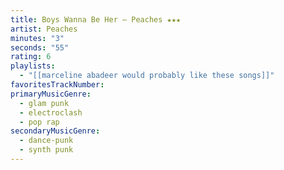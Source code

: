 ```yaml
---
title: Boys Wanna Be Her — Peaches ★★★
artist: Peaches
minutes: "3"
seconds: "55"
rating: 6
playlists:
  - "[[marceline abadeer would probably like these songs]]"
favoritesTrackNumber:
primaryMusicGenre:
  - glam punk
  - electroclash
  - pop rap
secondaryMusicGenre:
  - dance-punk
  - synth punk
---
```

